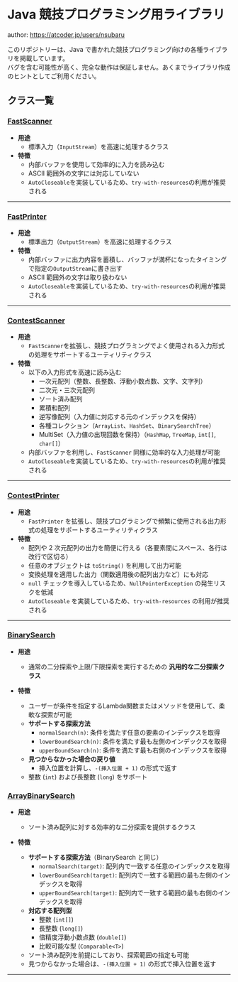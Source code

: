 # Java 競技プログラミング用ライブラリ

author: <https://atcoder.jp/users/nsubaru>

このリポジトリーは、Java で書かれた競技プログラミング向けの各種ライブラリを掲載しています。  
バグを含む可能性が高く、完全な動作は保証しません。あくまでライブラリ作成のヒントとしてご利用ください。

## クラス一覧

### [FastScanner](./Data%20Structures/FastIO/src/FastScanner.java)

- **用途**
	- 標準入力（`InputStream`）を高速に処理するクラス
- **特徴**
	- 内部バッファを使用して効率的に入力を読み込む
	- ASCII 範囲外の文字には対応していない
	- `AutoCloseable`を実装しているため、`try-with-resources`の利用が推奨される

---

### [FastPrinter](./Data%20Structures/FastIO/src/FastPrinter.java)

- **用途**
	- 標準出力（`OutputStream`）を高速に処理するクラス
- **特徴**
	- 内部バッファに出力内容を蓄積し、バッファが満杯になったタイミングで指定の`OutputStream`に書き出す
	- ASCII 範囲外の文字は取り扱わない
	- `AutoCloseable`を実装しているため、`try-with-resources`の利用が推奨される

---

### [ContestScanner](./Data%20Structures/FastIO/src/ContestScanner.java)

- **用途**
	- `FastScanner`を拡張し、競技プログラミングでよく使用される入力形式の処理をサポートするユーティリティクラス
- **特徴**
	- 以下の入力形式を高速に読み込む
		- 一次元配列（整数、長整数、浮動小数点数、文字、文字列）
		- 二次元・三次元配列
		- ソート済み配列
		- 累積和配列
		- 逆写像配列（入力値に対応する元のインデックスを保持）
		- 各種コレクション（`ArrayList`、`HashSet`、`BinarySearchTree`）
		- MultiSet（入力値の出現回数を保持）（`HashMap`, `TreeMap`, `int[]`, `char[]`）
	- 内部バッファを利用し、`FastScanner` 同様に効率的な入力処理が可能
	- `AutoCloseable`を実装しているため、`try-with-resources`の利用が推奨される

---

### [ContestPrinter](./Data%20Structures/FastIO/src/ContestPrinter.java)

- **用途**
	- `FastPrinter` を拡張し、競技プログラミングで頻繁に使用される出力形式の処理をサポートするユーティリティクラス
- **特徴**
	- 配列や 2 次元配列の出力を簡便に行える（各要素間にスペース、各行は改行で区切る）
	- 任意のオブジェクトは `toString()` を利用して出力可能
	- 変換処理を適用した出力（関数適用後の配列出力など）にも対応
	- `null` チェックを導入しているため、`NullPointerException` の発生リスクを低減
	- `AutoCloseable` を実装しているため、`try-with-resources` の利用が推奨される

---

### [BinarySearch](./Algorithms/BinarySearch/src/BinarySearch.java)

- **用途**
	- 通常の二分探索や上限/下限探索を実行するための **汎用的な二分探索クラス**

- **特徴**
	- ユーザーが条件を指定するLambda関数またはメソッドを使用して、柔軟な探索が可能
	- **サポートする探索方法**
		- `normalSearch(n)`: 条件を満たす任意の要素のインデックスを取得
		- `lowerBoundSearch(n)`: 条件を満たす最も左側のインデックスを取得
		- `upperBoundSearch(n)`: 条件を満たす最も右側のインデックスを取得
	- **見つからなかった場合の戻り値**
		- 挿入位置を計算し、`-(挿入位置 + 1)` の形式で返す
	- 整数 (`int`) および長整数 (`long`) をサポート

### [ArrayBinarySearch](./Algorithms/BinarySearch/src/ArrayBinarySearch.java)

- **用途**
	- ソート済み配列に対する効率的な二分探索を提供するクラス

- **特徴**
	- **サポートする探索方法**（BinarySearch と同じ）
		- `normalSearch(target)`: 配列内で一致する任意のインデックスを取得
		- `lowerBoundSearch(target)`: 配列内で一致する範囲の最も左側のインデックスを取得
		- `upperBoundSearch(target)`: 配列内で一致する範囲の最も右側のインデックスを取得
	- **対応する配列型**
		- 整数 (`int[]`)
		- 長整数 (`long[]`)
		- 倍精度浮動小数点数 (`double[]`)
		- 比較可能な型 (`Comparable<T>`)
	- ソート済み配列を前提にしており、探索範囲の指定も可能
	- 見つからなかった場合は、`-(挿入位置 + 1)` の形式で挿入位置を返す

---

